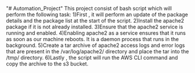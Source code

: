 "# Automation_Project" 
This project consist of bash script which will perform the following task:
1)First , it will perform an update of the package details and the package list at the start of the script.
2)Install the apache2 package if it is not already installed. 
3)Ensure that the apache2 service is running and enabled.
4)Enabling apache2 as a service ensures that it runs as soon as our machine reboots. It is a daemon process that runs in the background.
5)Create a tar archive of apache2 access logs and error logs that are present in the /var/log/apache2/ directory and place the tar into the /tmp/ directory.
6)Lastly , the script will run the AWS CLI command and copy the archive to the s3 bucket. 
